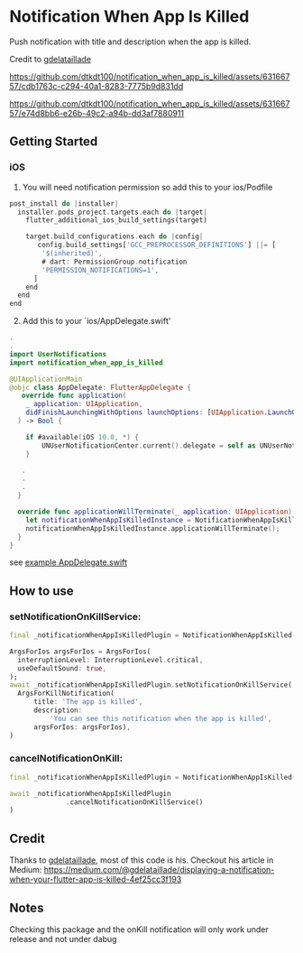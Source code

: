 # Notification When App Is Killed

Push notification with title and description when the app is killed.

Credit to  [gdelataillade](https://github.com/gdelataillade)


https://github.com/dtkdt100/notification_when_app_is_killed/assets/63166757/cdb1763c-c294-40a1-8283-7775b9d831dd

https://github.com/dtkdt100/notification_when_app_is_killed/assets/63166757/e74d8bb6-e26b-49c2-a94b-dd3af7880911




## Getting Started

### iOS

1. You will need notification permission so add this to your ios/Podfile

```dart
post_install do |installer|
  installer.pods_project.targets.each do |target|
    flutter_additional_ios_build_settings(target)

    target.build_configurations.each do |config|
       config.build_settings['GCC_PREPROCESSOR_DEFINITIONS'] ||= [
        '$(inherited)',
        # dart: PermissionGroup.notification
        'PERMISSION_NOTIFICATIONS=1',
      ]
    end
  end
end
```

2. Add this to your `ios/AppDelegate.swift'

```swift
.
.
import UserNotifications
import notification_when_app_is_killed

@UIApplicationMain
@objc class AppDelegate: FlutterAppDelegate {
   override func application(
    _ application: UIApplication,
    didFinishLaunchingWithOptions launchOptions: [UIApplication.LaunchOptionsKey: Any]?
  ) -> Bool {

    if #available(iOS 10.0, *) {
        UNUserNotificationCenter.current().delegate = self as UNUserNotificationCenterDelegate
    }

   .
   .
   .
  }

  override func applicationWillTerminate(_ application: UIApplication) {
    let notificationWhenAppIsKilledInstance = NotificationWhenAppIsKilledPlugin.instance
    notificationWhenAppIsKilledInstance.applicationWillTerminate();
  }
}
```
see [example AppDelegate.swift](https://github.com/dtkdt100/notification_when_app_is_killed/blob/main/example/ios/Runner/AppDelegate.swift)

## How to use

### setNotificationOnKillService:
```dart
final _notificationWhenAppIsKilledPlugin = NotificationWhenAppIsKilled();

ArgsForIos argsForIos = ArgsForIos(
  interruptionLevel: InterruptionLevel.critical,
  useDefaultSound: true,
);
await _notificationWhenAppIsKilledPlugin.setNotificationOnKillService(
  ArgsForKillNotification(
      title: 'The app is killed',
      description:
          'You can see this notification when the app is killed',
      argsForIos: argsForIos),
)
```

### cancelNotificationOnKill:
```dart
final _notificationWhenAppIsKilledPlugin = NotificationWhenAppIsKilled();

await _notificationWhenAppIsKilledPlugin
              .cancelNotificationOnKillService()
)
```

## Credit

Thanks to [gdelataillade](https://github.com/gdelataillade), most of this code is his. Checkout his article in Medium: https://medium.com/@gdelataillade/displaying-a-notification-when-your-flutter-app-is-killed-4ef25cc3f193

## Notes

Checking this package and the onKill notification will only work under release and not under dabug
